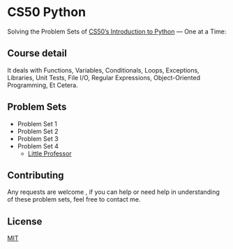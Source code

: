 # CS50 Python

Solving the Problem Sets of [CS50’s Introduction to Python](https://cs50.harvard.edu/python/2022/) — One at a Time:  

## Course detail
It deals with 
Functions, Variables,
Conditionals,
Loops,
Exceptions,
Libraries,
Unit Tests,
File I/O,
Regular Expressions,
Object-Oriented Programming,
Et Cetera.


## Problem Sets
* Problem Set 1
* Problem Set 2
* Problem Set 3
* Problem Set 4
  * [Little Professor](https://cs50.harvard.edu/python/2022/psets/4/professor/)

## Contributing
Any requests are welcome , if you can help or need help in understanding of these problem sets, feel free to contact me.

## License
[MIT](https://choosealicense.com/licenses/mit/)
